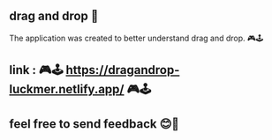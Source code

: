 ## drag and drop  🎢 

The application was created to better understand drag and drop.   🎮🕹

## link : 🎮🕹  https://dragandrop-luckmer.netlify.app/ 🎮🕹

## feel free to send feedback 😊🎃
